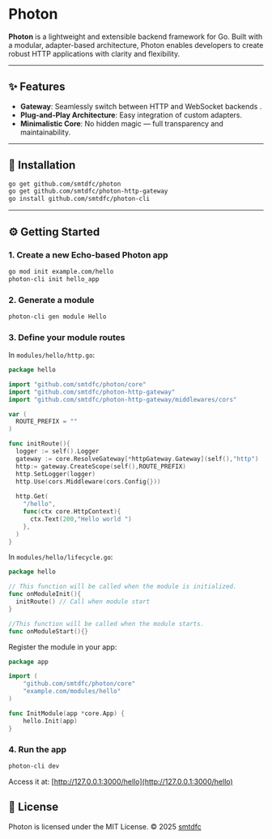 # Photon

**Photon** is a lightweight and extensible backend framework for Go. Built with a modular, adapter-based architecture, Photon enables developers to create robust HTTP applications with clarity and flexibility.

---

## ✨ Features

* **Gateway**: Seamlessly switch between HTTP and WebSocket backends .
* **Plug-and-Play Architecture**: Easy integration of custom adapters.
* **Minimalistic Core**: No hidden magic — full transparency and maintainability.

---

## 🚀 Installation

```bash
go get github.com/smtdfc/photon
go get github.com/smtdfc/photon-http-gateway
go install github.com/smtdfc/photon-cli
```

---

## ⚙️ Getting Started

### 1. Create a new Echo-based Photon app

```bash
go mod init example.com/hello
photon-cli init hello_app
```

### 2. Generate a module

```bash
photon-cli gen module Hello
```

### 3. Define your module routes

In `modules/hello/http.go`:

```go
package hello

import "github.com/smtdfc/photon/core"
import "github.com/smtdfc/photon-http-gateway"
import "github.com/smtdfc/photon-http-gateway/middlewares/cors"

var (
  ROUTE_PREFIX = ""
)

func initRoute(){
  logger := self().Logger
  gateway := core.ResolveGateway[*httpGateway.Gateway](self(),"http")
  http:= gateway.CreateScope(self(),ROUTE_PREFIX)
  http.SetLogger(logger)
  http.Use(cors.Middleware(cors.Config{}))
  
  http.Get(
    "/hello",
    func(ctx core.HttpContext){
      ctx.Text(200,"Hello world ")
    },
  )
}

```

In `modules/hello/lifecycle.go`:

```go
package hello

// This function will be called when the module is initialized. 
func onModuleInit(){
  initRoute() // Call when module start
}

//This function will be called when the module starts. 
func onModuleStart(){}
```

Register the module in your app:

```go
package app

import (
    "github.com/smtdfc/photon/core"
    "example.com/modules/hello"
)

func InitModule(app *core.App) {
    hello.Init(app)
}
```

### 4. Run the app

```bash
photon-cli dev
```

Access it at:
[http://127.0.0.1:3000/hello](http://127.0.0.1:3000/hello)


## 📜 License

Photon is licensed under the MIT License.
© 2025 [smtdfc](https://github.com/smtdfc)

